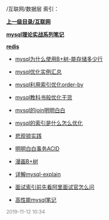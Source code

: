 /互联网/数据层 索引：


**[上一级目录/互联网](/互联网/index.md)**

**[mysql理论实战系列笔记](/互联网/数据层/mysql理论实战系列笔记/index.md)**

**[redis](/互联网/数据层/redis/index.md)**

- [mysql为什么使用B+树-能存储多少行](/互联网/数据层/mysql为什么使用B+树-能存储多少行.md)

- [mysql优化实例汇总](/互联网/数据层/mysql优化实例汇总.md)

- [mysql利用索引优化order-by](/互联网/数据层/mysql利用索引优化order-by.md)

- [mysql教科书般优化干货](/互联网/数据层/mysql教科书般优化干货.md)

- [mysql的join明明白白](/互联网/数据层/mysql的join明明白白.md)

- [mysql的索引是什么怎么优化](/互联网/数据层/mysql的索引是什么怎么优化.md)

- [悲观锁实践](/互联网/数据层/悲观锁实践.md)

- [明明白白事务ACID](/互联网/数据层/明明白白事务ACID.md)

- [漫画B+树](/互联网/数据层/漫画B+树.md)

- [详解mysql-explain](/互联网/数据层/详解mysql-explain.md)

- [面试索引前先看阿里面试官怎么问](/互联网/数据层/面试索引前先看阿里面试官怎么问.md)

- [高性能mysql笔记](/互联网/数据层/高性能mysql笔记.md)


<font size=2 color='grey'> 2019-11-12 10:34 </font>